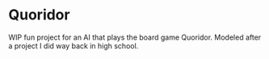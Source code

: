 # Quoridor
WIP fun project for an AI that plays the board game Quoridor. Modeled after a project I did way back in high school.
